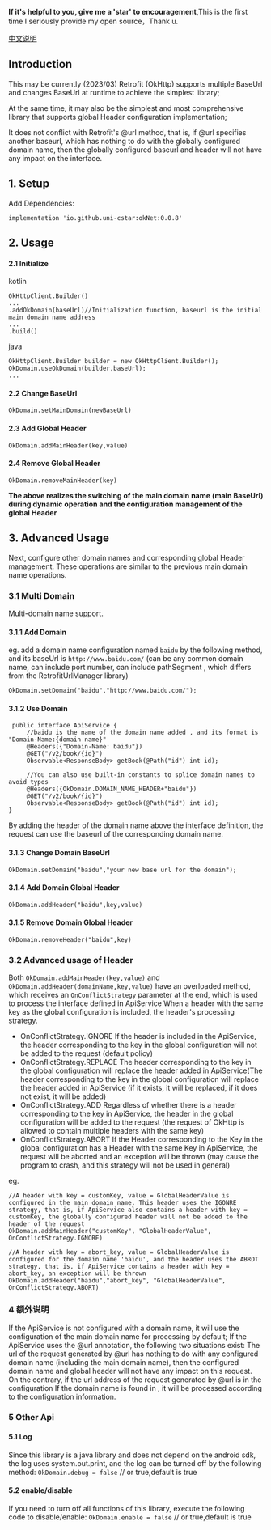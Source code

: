 **If it's helpful to you, give me a 'star' to encouragement**,This is the first time I seriously provide my open source，Thank u.

[中文说明](https://github.com/uni-cstar/oknet/blob/master/README.md)

## Introduction

This may be currently (2023/03) Retrofit (OkHttp) supports multiple BaseUrl and changes BaseUrl at runtime to achieve the simplest library;

At the same time, it may also be the simplest and most comprehensive library that supports global Header configuration implementation;

It does not conflict with Retrofit's @url method, that is, if @url specifies another baseurl, which has nothing to do with the globally configured domain name, then the globally configured baseurl and header will not have any impact on the interface.

## 1. Setup

Add Dependencies:
```
implementation 'io.github.uni-cstar:okNet:0.0.8'
```

## 2. Usage

#### 2.1 Initialize
kotlin
```
OkHttpClient.Builder()
...
.addOkDomain(baseUrl)//Initialization function, baseurl is the initial main domain name address
...
.build()

```

java
```
OkHttpClient.Builder builder = new OkHttpClient.Builder();
OkDomain.useOkDomain(builder,baseUrl);
...
```

#### 2.2 Change BaseUrl
`OkDomain.setMainDomain(newBaseUrl)`


#### 2.3 Add Global Header

`OkDomain.addMainHeader(key,value)`

#### 2.4 Remove Global Header
`OkDomain.removeMainHeader(key)`

**The above realizes the switching of the main domain name (main BaseUrl) during dynamic operation and the configuration management of the global Header**

##  3. Advanced Usage
Next, configure other domain names and corresponding global Header management. These operations are similar to the previous main domain name operations.

### 3.1 Multi Domain
Multi-domain name support.

#### 3.1.1 Add Domain
eg. add a domain name configuration named `baidu` by the following method, and its baseUrl is `http://www.baidu.com/` (can be any common domain name, can include port number, can include pathSegment , which differs from the RetrofitUrlManager library)

```
OkDomain.setDomain("baidu","http://www.baidu.com/");
```

#### 3.1.2 Use Domain
```
 public interface ApiService {
     //baidu is the name of the domain name added , and its format is "Domain-Name:{domain name}"
     @Headers({"Domain-Name: baidu"}) 
     @GET("/v2/book/{id}")
     Observable<ResponseBody> getBook(@Path("id") int id);
     
     //You can also use built-in constants to splice domain names to avoid typos
     @Headers({OkDomain.DOMAIN_NAME_HEADER+"baidu"}) 
     @GET("/v2/book/{id}")
     Observable<ResponseBody> getBook(@Path("id") int id);
}
```
By adding the header of the domain name above the interface definition, the request can use the baseurl of the corresponding domain name.

#### 3.1.3 Change Domain BaseUrl
```
OkDomain.setDomain("baidu","your new base url for the domain");
```

#### 3.1.4 Add Domain Global Header

`OkDomain.addHeader("baidu",key,value)`

#### 3.1.5 Remove Domain Global Header
`OkDomain.removeHeader("baidu",key)`

### 3.2 Advanced usage of Header
Both `OkDomain.addMainHeader(key,value)` and `OkDomain.addHeader(domainName,key,value)` have an overloaded method, which receives an `OnConflictStrategy` parameter at the end, which is used to process the interface defined in ApiService When a header with the same key as the global configuration is included, the header's processing strategy.
- OnConflictStrategy.IGNORE If the header is included in the ApiService, the header corresponding to the key in the global configuration will not be added to the request (default policy)
- OnConflictStrategy.REPLACE The header corresponding to the key in the global configuration will replace the header added in ApiService(The header corresponding to the key in the global configuration will replace the header added in ApiService (if it exists, it will be replaced, if it does not exist, it will be added)
- OnConflictStrategy.ADD Regardless of whether there is a header corresponding to the key in ApiService, the header in the global configuration will be added to the request (the request of OkHttp is allowed to contain multiple headers with the same key)
- OnConflictStrategy.ABORT If the Header corresponding to the Key in the global configuration has a Header with the same Key in ApiService, the request will be aborted and an exception will be thrown (may cause the program to crash, and this strategy will not be used in general)

eg.
```
//A header with key = customKey, value = GlobalHeaderValue is configured in the main domain name. This header uses the IGONRE strategy, that is, if ApiService also contains a header with key = customKey, the globally configured header will not be added to the header of the request
OkDomain.addMainHeader("customKey", "GlobalHeaderValue", OnConflictStrategy.IGNORE)

//A header with key = abort_key, value = GlobalHeaderValue is configured for the domain name 'baidu', and the header uses the ABROT strategy, that is, if ApiService contains a header with key = abort_key, an exception will be thrown
OkDomain.addHeader("baidu","abort_key", "GlobalHeaderValue", OnConflictStrategy.ABORT)
```

### 4 额外说明
If the ApiService is not configured with a domain name, it will use the configuration of the main domain name for processing by default;
If the ApiService uses the @url annotation, the following two situations exist:
The url of the request generated by @url has nothing to do with any configured domain name (including the main domain name), then the configured domain name and global header will not have any impact on this request. On the contrary, if the url address of the request generated by @url is in the configuration If the domain name is found in , it will be processed according to the configuration information.

### 5 Other Api
#### 5.1 Log
Since this library is a java library and does not depend on the android sdk, the log uses system.out.print, and the log can be turned off by the following method:
`OkDomain.debug = false` // or true,default is true
#### 5.2 enable/disable 
If you need to turn off all functions of this library, execute the following code to disable/enable:
`OkDomain.enable = false` // or true,default is true
